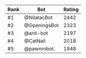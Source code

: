 Rank|Bot|Rating
---|---|---
#1|@NilatacBot|2442
#2|@OpeningsBot|2323
#3|@anti-bot|2197
#4|@CatNail|2018
#5|@pawnrobot|1948

